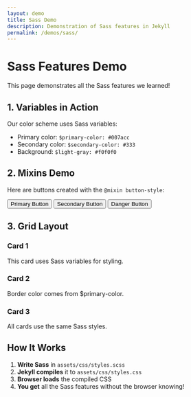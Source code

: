 ```yaml
---
layout: demo
title: Sass Demo
description: Demonstration of Sass features in Jekyll
permalink: /demos/sass/
---
```


# Sass Features Demo

This page demonstrates all the Sass features we learned!

## 1. Variables in Action
Our color scheme uses Sass variables:
- Primary color: `$primary-color: #007acc`
- Secondary color: `$secondary-color: #333`
- Background: `$light-gray: #f0f0f0`

## 2. Mixins Demo
Here are buttons created with the `@mixin button-style`:

<button class="btn-primary">Primary Button</button>
<button class="btn-secondary">Secondary Button</button>
<button class="btn-danger">Danger Button</button>

## 3. Grid Layout
<div class="grid">
  <div class="card">
    <h3>Card 1</h3>
    <p>This card uses Sass variables for styling.</p>
  </div>
  <div class="card">
    <h3>Card 2</h3>
    <p>Border color comes from $primary-color.</p>
  </div>
  <div class="card">
    <h3>Card 3</h3>
    <p>All cards use the same Sass styles.</p>
  </div>
</div>

## How It Works
1. **Write Sass** in `assets/css/styles.scss`
2. **Jekyll compiles** it to `assets/css/styles.css`
3. **Browser loads** the compiled CSS
4. **You get** all the Sass features without the browser knowing!